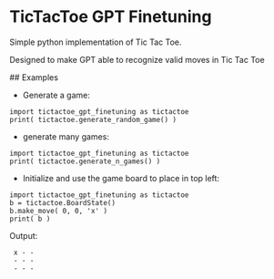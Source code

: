 # TicTacToe GPT Finetuning
Simple python implementation of Tic Tac Toe.

Designed to make GPT able to recognize valid moves in Tic Tac Toe

## Examples
- Generate a game:
```
import tictactoe_gpt_finetuning as tictactoe
print( tictactoe.generate_random_game() )
```

- generate many games:
```
import tictactoe_gpt_finetuning as tictactoe
print( tictactoe.generate_n_games() )
```

- Initialize and use the game board to place in top left:
```
import tictactoe_gpt_finetuning as tictactoe
b = tictactoe.BoardState()
b.make_move( 0, 0, 'x' )
print( b )
```
Output:
```
 x - -
 - - -
 - - -
```